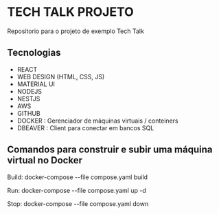 # TECH TALK PROJETO
Repositorio para o projeto de exemplo Tech Talk

## Tecnologias

- REACT
- WEB DESIGN (HTML, CSS, JS)
- MATERIAL UI
- NODEJS
- NESTJS
- AWS
- GITHUB
- DOCKER : Gerenciador de máquinas virtuais / conteiners
- DBEAVER : Client para conectar em bancos SQL

## Comandos para construir e subir uma máquina virtual no Docker

Build:
docker-compose --file compose.yaml build

Run:
docker-compose --file compose.yaml up -d

Stop:
docker-compose --file compose.yaml down